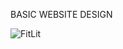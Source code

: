 BASIC WEBSITE DESIGN

![FitLit](https://user-images.githubusercontent.com/78389005/125209855-22475900-e259-11eb-9274-bf35f5333634.jpg)
